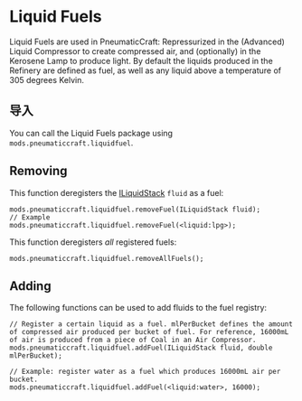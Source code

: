 # Liquid Fuels

Liquid Fuels are used in PneumaticCraft: Repressurized in the (Advanced) Liquid Compressor to create compressed air, and (optionally) in the Kerosene Lamp to produce light. By default the liquids produced in the Refinery are defined as fuel, as well as any liquid above a temperature of 305 degrees Kelvin.

## 导入

You can call the Liquid Fuels package using `mods.pneumaticcraft.liquidfuel`.

## Removing

This function deregisters the [ILiquidStack](/Vanilla/Liquids/ILiquidStack/) `fluid` as a fuel:

    mods.pneumaticcraft.liquidfuel.removeFuel(ILiquidStack fluid);
    // Example
    mods.pneumaticcraft.liquidfuel.removeFuel(<liquid:lpg>);
    

This function deregisters *all* registered fuels:

    mods.pneumaticcraft.liquidfuel.removeAllFuels();
    

## Adding

The following functions can be used to add fluids to the fuel registry:

```zenscript
// Register a certain liquid as a fuel. mlPerBucket defines the amount of compressed air produced per bucket of fuel. For reference, 16000mL of air is produced from a piece of Coal in an Air Compressor.
mods.pneumaticcraft.liquidfuel.addFuel(ILiquidStack fluid, double mlPerBucket);

// Example: register water as a fuel which produces 16000mL air per bucket.
mods.pneumaticcraft.liquidfuel.addFuel(<liquid:water>, 16000);
```